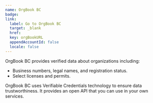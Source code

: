 ```yaml
---
name: OrgBook BC
badge: 
link:
  label: Go to OrgBook BC
  target: _blank
  href: 
  key: orgBookURL
  appendAccountId: false
  locale: false
---
```


OrgBook BC provides verified data about organizations including:

- Business numbers, legal names, and registration status.
- Select licenses and permits.

OrgBook BC uses Verifiable Credentials technology to ensure data trustworthiness. It provides an open API that you can use in your own services.
